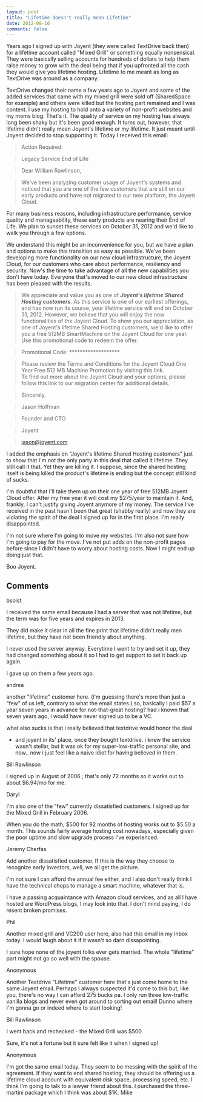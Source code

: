 ```yaml
---
layout: post
title: "Lifetime doesn't really mean Lifetime"
date: 2012-08-16
comments: false
---
```

Years ago I signed up with Joyent (they were called TextDrive back then) for a
lifetime account called "Mixed Grill" or something equally nonsensical.  They
were basically selling accounts for hundreds of dollars to help them raise
money to grow with the deal being that if you upfronted all the cash they
would give you lifetime hosting.   Lifetime to me meant as long as TextDrive
was around as a company.  
  
TextDrive changed their name a few years ago to Joyent and some of the added
services that came with my mixed grill were sold off (SharedSpace for example)
and others were killed but the hosting part remained and I was content.  I use
my hosting to hold onto a variety of non-profit websites and my moms blog.
That's it.  The quality of service on my hosting has always long been shaky
but it's been good enough.  It turns out, however, that lifetime didn't really
mean Joyent's lifetime or my lifetime.  It just meant until Joyent decided to
stop supporting it.  Today I received this email:  
  

> Action Required:

>

> Legacy Service End of Life

>

>  

>

> Dear William Rawlinson,

>

> We've been analyzing customer usage of Joyent's systems and noticed that you
are one of the few customers that are still on our early products and have not
migrated to our new platform, the Joyent Cloud.  
  
For many business reasons, including infrastructure performance, service
quality and manageability, these early products are nearing their End of Life.
We plan to sunset these services on October 31, 2012 and we'd like to walk you
through a few options.  
  
We understand this might be an inconvenience for you, but we have a plan and
options to make this transition as easy as possible.  We've been developing
more functionality on our new cloud infrastructure, the Joyent Cloud, for our
customers who care about performance, resiliency and security.  Now's the time
to take advantage of all the new capabilities you don't have today. Everyone
that's moved to our new cloud infrastructure has been pleased with the
results.  
>

> We appreciate and value you as one of **_Joyent's lifetime Shared Hosting
customers_**. As this service is one of our earliest offerings, and has now
run its course, your lifetime service will end on October 31, 2012. However,
we believe that you will enjoy the new functionalities of the Joyent Cloud. To
show you our appreciation, as one of Joyent's lifetime Shared Hosting
customers, we'd like to offer you a free 512MB SmartMachine on the Joyent
Cloud for one year. Use this promotional code to redeem the offer.

>

> Promotional Code: *******************  
>

> Please review the Terms and Conditions for the Joyent Cloud One Year Free
512 MB Machine Promotion by visiting this link.  
To find out more about the Joyent Cloud and your options, please follow this
link to our migration center for additional details.  

>

> Sincerely,

>

> Jason Hoffman

>

> Founder and CTO  

>

> Joyent

>

> [jason@joyent.com](mailto:jason@joyent.com)

  
 I added the emphasis on "Joyent's lifetime Shared Hosting customers" just to
show that I'm not the only party in this deal that called it lifetime.  They
still call it that.  Yet they are killing it.  I suppose, since the shared
hosting itself is being killed the product's lifetime is ending but the
concept still kind of sucks.  
  
I'm doubtful that I'll take them up on their one year of free 512MB Joyent
Cloud offer.  After my free year it will cost my $275/year to maintain it.
And, frankly, I can't justify giving Joyent anymore of my money.  The service
I've received in the past hasn't been that great (shabby really) and now they
are violating the spirit of the deal I signed up for in the first place.  I'm
really disappointed.  
  
I'm not sure where I'm going to move my websites.  I'm also not sure how I'm
going to pay for the move.  I've not put adds on the non-profit pages before
since I didn't have to worry about hosting costs. Now I might end up doing
just that.  
  
Boo Joyent.

## Comments

bsoist

I received the same email because I had a server that was not lifetime, but
the term was for five years and expires in 2013.  
  
They did make it clear in all the fine print that lifetime didn't really men
lifetime, but they have not been friendly about anything.  
  
I never used the server anyway. Everytime I went to try and set it up, they
had changed something about it so I had to get support to set it back up
again.  
  
I gave up on them a few years ago.

andrea

another "lifetime" customer here. (i'm guessing there's more than just a "few"
of us left, contrary to what the email states.) so, basically i paid $57 a
year seven years in advance for not-that-great hosting? had i known that seven
years ago, i would have never signed up to be a VC.  
  
what also sucks is that i really believed that textdrive would honor the deal
- and joyent in its' place, once they bought textdrive. i knew the service
wasn't stellar, but it was ok for my super-low-traffic personal site, and
now.. now i just feel like a naive idiot for having believed in them.

Bill Rawlinson

I signed up in August of 2006 ; that's only 72 months so it works out to about
$6.94/mo for me.

Daryl

I'm also one of the "few" currently dissatisfied customers. I signed up for
the Mixed Grill in February 2006.  
  
When you do the math, $500 for 92 months of hosting works out to $5.50 a
month. This sounds fairly average hosting cost nowadays, especially given the
poor uptime and slow upgrade process I've experienced.

Jeremy Cherfas

Add another dissatisfied customer. If this is the way they choose to recognize
early investors, well, we all get the picture.  
  
I'm not sure I can afford the annual fee either, and I also don't really think
I have the technical chops to manage a smart machine, whatever that is.  
  
I have a passing acquaintance with Amazon cloud services, and as all I have
hosted are WordPress blogs, I may look into that. I don't mind paying, I do
resent broken promises.

Phil

Another mixed grill and VC200 user here, also had this email in my inbox
today. I would laugh about it if it wasn't so darn dissapointing.  
  
I sure hope none of the joyent folks ever gets married. The whole "lifetime"
part might not go so well with the spouse.

Anonymous

Another Textdrive "Lifetime" customer here that's just come home to the same
Joyent email. Perhaps I always suspected it'd come to this but, like you,
there's no way I can afford 275 bucks pa. I only run three low-traffic vanilla
blogs and never even got around to sorting out email! Dunno where I'm gonna go
or indeed where to start looking!

Bill Rawlinson

I went back and rechecked - the Mixed Grill was $500  
  
Sure, it's not a fortune but it sure felt like it when I signed up!

Anonymous

I'm got the same email today. They seem to be messing with the spirit of the
agreement. If they want to end shared hosting, they should be offering us a
lifetime cloud account with equivalent disk space, processing speed, etc. I
think I'm going to talk to a lawyer friend about this. I purchased the three-
martini package which I think was about $1K. Mike

